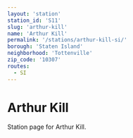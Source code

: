 ```yaml
---
layout: 'station'
station_id: 'S11'
slug: 'arthur-kill'
name: 'Arthur Kill'
permalink: '/stations/arthur-kill-si/'
borough: 'Staten Island'
neighborhood: 'Tottenville'
zip_code: '10307'
routes:
  - SI
---
```

# Arthur Kill

Station page for Arthur Kill.
